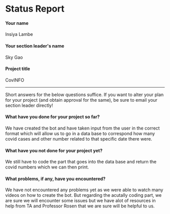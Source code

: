 # Status Report

#### Your name

Insiya Lambe

#### Your section leader's name

Sky Gao 
#### Project title

CovINFO

***

Short answers for the below questions suffice. If you want to alter your plan for your project (and obtain approval for the same), be sure to email your section leader directly!

#### What have you done for your project so far?
 We have created the bot and have taken input from the user in the correct format which will allow us to go in a data base to correspond how many covid cases and other number related to that specific date there were. 


#### What have you not done for your project yet?

We still have to code the part that goes into the data base and return the covid numbers which we can then print.

#### What problems, if any, have you encountered?

We have not encountered any problems yet as we were able to watch many videos on how to create the bot. But regarding the acutally coding part, we are sure we will encounter some issues but we have alot of resources in help from TA and Professor Rosen that we are sure will be helpful to us. 